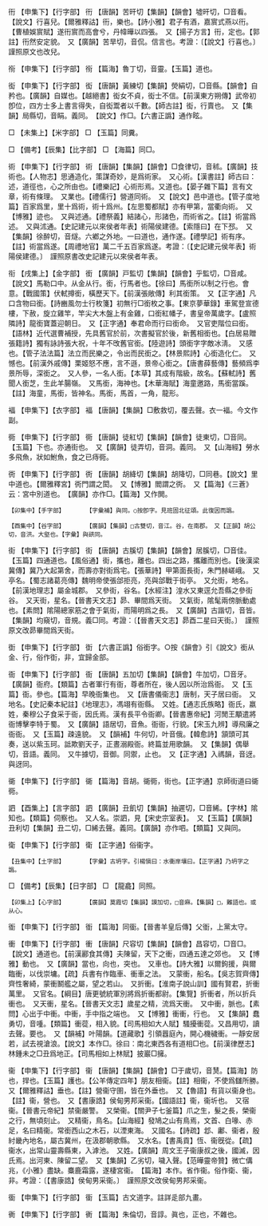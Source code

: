 <!-- { "loadSidebar": true } -->
衎	【申集下】【行字部】	衎	【唐韻】苦旰切【集韻】【韻會】墟旰切，□音看。【說文】行喜兒。【爾雅釋詁】衎，樂也。【詩小雅】君子有酒，嘉賔式燕以衎。【曹植娛賔賦】遂衎賔而高會兮，丹幃曄以四張。　又【揚子方言】衎，定也。【郭註】衎然安定貌。　又【廣韻】苦旱切，音侃。信言也。考證：〔【說文】行喜也。〕　謹照原文也改兒。 

衑	【申集下】【行字部】	衑	【篇海】魯丁切，音靈。【玉篇】道也。

衒	【申集下】【行字部】	衒	【唐韻】黃練切【集韻】熒絹切，□音縣。【韻會】自矜也。【廣韻】自媒也。【越絕書】衒女不貞，衒士不信。【前漢東方朔傳】武帝初卽位，四方士多上書言得失，自衒鬻者以千數。【師古註】衒，行賣也。　又【集韻】局縣切，音睊。義同。　【說文】作□。【六書正譌】通作眩。

□	【未集上】【米字部】	□	【玉篇】同糞。

□	【備考】【辰集】【比字部】	□	【海篇】同□。

術	【申集下】【行字部】	術	【唐韻】【集韻】【韻會】□食律切，音秫。【廣韻】技術也。【人物志】思通造化，策謀奇妙，是爲術家。　又心術。【漢書註】師古曰：述，道徑也，心之所由也。【禮樂記】心術形焉。又道也。【晏子雜下篇】言有文章，術有條理。　又業也。【禮儒行】營道同術。　又【說文】邑中道也。【管子度地篇】百家爲里，里十爲術，術十爲州。【左思蜀都賦】亦有甲第，當衢向術。　又【博雅】迹也。　又與述通。【禮祭義】結諸心，形諸色，而術省之。【註】術當爲述。　又與沭通。【史記建元以來侯者年表】術陽侯建德。【索隱曰】在下邳。　又【集韻】徐醉切，音燧。六鄕之外地。一曰道也，通作遂。【禮學記】術有序。【註】術當爲遂。【周禮地官】萬二千五百家爲遂。考證：〔【史記建元侯年表】術陽侯建德。〕　謹照原書改史記建元以來侯者年表。 

衔	【戌集上】【金字部】	銜	【廣韻】戸監切【集韻】【韻會】乎監切，□音咸。【說文】馬勒口中。从金从行。銜，行馬者也。【徐曰】馬銜所以制之行也。會意。【戰國策】伏軾撙銜，橫歷天下。【前漢張敞傳】利其銜策。　又【正字通】凡口含物曰銜。【詩豳風勿士行枚箋】初無行□銜枚之事。【東京夢華錄】車駕登宣德樓，下赦，旋立雞竿，竿尖大木盤上有金雞，口銜紅幡子，書皇帝萬歲字。【盧照隣詩】龍銜寶蓋迎朝日。　又【正字通】奉君命而行曰銜命。　又官吏階位曰銜。【語林】近代選曹補授，先具舊官於前，次書擬官於後，新舊相銜也。【白居易贈張籍詩】獨有詠詩張大祝，十年不攺舊官銜。【陸遊詩】頭銜字字敵冰淸。　又感也。【管子法法篇】法立而民樂之，令出而民銜之。【林景熙詩】心銜造化仁。　又憾也。【前漢外戚傳】栗姬怒不應，言不遜，景帝心銜之。【唐書薛藝傳】藝頻爲李景所辱，深銜之。　又人參，一名人銜。【本草】其成有階級，故名。【蘇軾詩】舊聞人銜芝，生此羊腸嶺。　又馬銜，海神也。【木華海賦】海童邀路，馬銜當蹊。【註】海童，馬銜，皆神名。馬銜，馬首，一角，龍形。

褔	【申集下】【衣字部】	褔	【唐韻】【集韻】□敷救切，覆去聲。衣一褔。今文作副。

衕	【申集下】【行字部】	衕	【唐韻】徒紅切【集韻】【韻會】徒東切，□音同。【玉篇】下也。亦通街也。　又【廣韻】徒弄切，音洞。義同。　又【山海經】勞水多飛魚，狀如鮒魚，食之已痔衕。

衖	【申集下】【行字部】	衖	【唐韻】胡絳切【集韻】胡降切，□同巷。【說文】里中道也。【爾雅釋宮】衖門謂之閎。　又【博雅】閻謂之衖。　又【篇海】《三蒼》云：宮中別道也。　【廣韻】亦作□。【篇海】又作閧。

	【卯集中】【手字部】		【字彙補】與同。○按卽字。見班固北征頌。此復因而譌。

	【酉集中】【谷字部】		【廣韻】【集韻】□古雙切，音江。谷，在南郡。　又【正韻】胡公切，音洪。大壑也。【字彙】與谼同。

街	【申集下】【行字部】	街	【唐韻】古膎切【集韻】【韻會】居膎切，□音佳。【玉篇】四通道也。【風俗通】街，攜也，離也。四出之路，攜離而別也。【後漢梁冀傳】冀乃大起第舍，而壽亦對街爲宅。【張華詩】甲第面長街，朱門赫嵯峨。　又亭名。【蜀志諸葛亮傳】魏明帝使張郃拒亮，亮與郃戰于街亭。　又允街，地名。【前漢地理志】屬金城郡。　又參街，谷名。【水經注】湟水又東逕允吾縣之參街谷。　又天街，星名。【晉書天文志】昴、畢間爲天街。　又氣街，隂髦兩傍脈動處也。【素問】隂陽總家筋之會于氣街，而陽明爲之長。　又【廣韻】古諧切，音皆。【集韻】均窺切，音規。義□同。考證：〔【晉書天文志】昴酉二星曰天街。〕　謹照原文改昴畢間爲天街。 

衘	【申集下】【行字部】	衘	【六書正譌】俗銜字。○按《韻會》引《說文》銜从金、行，俗作衘，非，宜歸金部。

衙	【申集下】【行字部】	衙	【唐韻】五加切【集韻】【韻會】牛加切，□音牙。【廣韻】衙府。【類篇】古者軍行有衙，尊者所在，後人因以所治爲衙。　又【玉篇】衙。參也。【篇海】早晚衙集也。　又【唐書儀衞志】唐制，天子居曰衙。　又地名。【史記秦本紀註】《地理志》，馮翊有衙縣。　又姓。【通志氏族略】衙氏，嬴姓，秦穆公子食采于衙，因氏焉。漢有長平令衙卿。【晉書惠帝紀】河閒王顒遣將衙博擊李特于蜀。　又【廣韻】語居切，音魚。衙衙，行貌。【宋玉九辨】導飛廉之衙衙。　又【玉篇】疎遠貌。　又【韻補】牛何切，叶音俄。【韓愈詩】頷頭可其奏，送以紫玉珂。詆欺劉天子，正晝溺殿衙。終篇並用歌韻。　又【集韻】偶舉切，音語。義同。　又牛據切，音御。同禦，止也。　又【正字通】入禡韻，音迓。與迓同。

衚	【申集下】【行字部】	衚	【篇海】音胡。衚衕，街也。【正字通】京師街道曰衚衕。

訵	【酉集上】【言字部】	訵	【廣韻】丑飢切【集韻】抽遲切，□音絺。【字林】隂知也。【類篇】伺察也。　又人名。崇訵，見【宋史宗室表】。　又【玉篇】【廣韻】丑利切【集韻】丑二切，□絺去聲。義同。【廣韻】亦作呬。【類篇】又與同。

衛	【申集下】【行字部】	衛	【正字通】俗衞字。

	【丑集中】【土字部】		【字彙】古坍字。引楊愼曰：水衝岸壤曰。【正字通】乃坍字之譌。

□	【備考】【辰集】【日字部】	□	【龍龕】同照。

	【卯集上】【心字部】		【廣韻】莫霞切【集韻】謨加切，□音麻。【集韻】□，難語也。或从心。

衜	【申集下】【行字部】	衜	【篇海】同衟。【晉書羊皇后傳】父衜，上黨太守。

衝	【申集下】【行字部】	衝	【唐韻】尺容切【集韻】【韻會】昌容切，□音□。【說文】通道也。【前漢酈食其傳】夫陳留，天下之衝，四通五達之郊也。　又【博雅】動也。　又【廣韻】當也，向也，突也。　又車也。【詩大雅】以爾鉤援，與爾臨衝，以伐崇墉。【疏】兵書有作臨車、衝車之法。　又蒙衝，船名。【吳志賀齊傳】齊性奢綺，蒙衝鬭艦之屬，望之若山。　又折衝。【淮南子說山訓】國有賢君，折衝萬里。　又官名。【綱目】唐更號統軍別將爲折衝都尉。【集覽】折衝者，所以折兵衝也。　又天衝，星名。【晉書天文志】歲星之精，流爲天衝。　又中衝，脈也。【素問】心出于中衝。中衝，手中指之端也。　又【博雅】衝衝，行也。　又【集韻】蠢勇切，音喠。【類篇】衝蓯，相入貌。【司馬相如大人賦】騷擾衝蓯。又昌用切，讀去聲。要也。　又【韻補】叶陽韻。【道藏歌】引領囂庭內，開心機穢衝。一靜安居若，試去視滄浪。【說文】本作□。徐曰：南北東西各有道相□也。【前漢律歷志】林鍾未之□丑爲地正。【司馬相如上林賦】披巖□擁。

衞	【申集下】【行字部】	衞	【唐韻】【集韻】【韻會】□于歲切，音熭。【篇海】防也，捍也。【玉篇】護也。【公羊傳定四年】朋友相衞。【註】相衞，不使爲讎所勝。　又【爾雅釋詁】垂也。【註】營衞守圉，皆在外垂也。　又【魯語】有貨以衞身也。【註】衞，營也。　又【書康誥】侯甸男邦采衞。【國語註】衞，衞圻也。　又宿衞。【晉書元帝紀】禁衞嚴警。　又榮衞。【關尹子七釜篇】爪之生，髮之長，榮衞之行，無頃刻止。　又精衞，鳥名。【山海經】發鳩之山有鳥焉，文首、白喙、赤足，名曰精衞。常銜西山之木石，以湮東海。　又國名。【詩疏】邶、鄘、衞者，殷紂畿內地名，屬古冀州，在汲郡朝歌縣。　又水名。【書禹貢】恆、衞旣從。【疏】衞水，出常山靈壽縣東，入滹池。　又姓。【廣韻】周文王子衞康叔之後，國滅，因氏焉。出河東、陳留二望。　又【集韻】乙劣切，噦入聲。【范曄靈帝贊】微亡傋兆，《小雅》盡缺。麋鹿霜露，遂棲宮衞。　【篇海】本作。省作衞。俗作衛、衞，非。考證：〔【書康誥】侯甸男采衞。〕　謹照原文改侯甸男邦采衞。 

衟	【申集下】【行字部】	衟	【玉篇】古文道字。註詳辵部九畫。

衠	【申集下】【行字部】	衠	【篇海】朱倫切，音諄。眞也，正也，不雜也。


